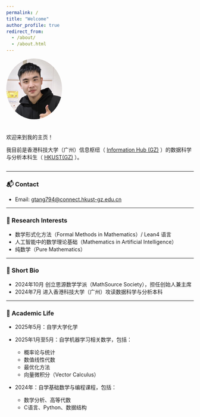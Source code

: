 ```yaml
---
permalink: /
title: "Welcome"
author_profile: true
redirect_from:
  - /about/
  - /about.html
---
```


<div style="display: flex; align-items: center; gap: 20px; flex-wrap: wrap;">

  <div style="flex: 0 0 auto;">
    <img src="/images/avatar.png" alt="My photo" style="width: 150px; border-radius: 50%;">
  </div>

  <div style="flex: 1 1 auto; min-width: 250px;">
    <p>欢迎来到我的主页！</p>
    <p>
      我目前是香港科技大学（广州）信息枢纽（
      <a href="https://www.hkust-gz.edu.cn/academics/hubs-and-thrust-areas/information-hub/" target="_blank">Information Hub (GZ)</a>
      ）的数据科学与分析本科生（
      <a href="https://www.hkust-gz.edu.cn/" target="_blank">HKUST(GZ)</a>
      ）。
    </p>
  </div>

</div>

---


### 📬 Contact
- Email: gtang794@connect.hkust-gz.edu.cn

---

### 🔬 Research Interests

- 数学形式化方法（Formal Methods in Mathematics）/ Lean4 语言
- 人工智能中的数学理论基础（Mathematics in Artificial Intelligence）
- 纯数学（Pure Mathematics）

---

### 👤 Short Bio

- 2024年10月 创立思源数学学派（MathSource Society），担任创始人兼主席  
- 2024年7月 进入香港科技大学（广州）攻读数据科学与分析本科  

---

### 📘 Academic Life
- 2025年5月：自学大学化学
 
- 2025年1月至5月：自学机器学习相关数学，包括：
  - 概率论与统计
  - 数值线性代数
  - 最优化方法
  - 向量微积分（Vector Calculus）

- 2024年：自学基础数学与编程课程，包括：
  - 数学分析、高等代数
  - C语言、Python、数据结构
